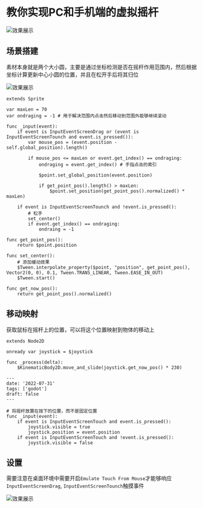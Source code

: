 # 教你实现PC和手机端的虚拟摇杆

<img data-id="20240608183841" src="https://cdn.ipfsscan.io/weibo/large/005ZoLfCgy1hqi4rw2wfij30pg0c6mx7.jpg" alt="效果展示" />

## 场景搭建

素材本身就是两个大小圆，主要是通过坐标检测是否在摇杆作用范围内，然后根据坐标计算更新中心小圆的位置，并且在松开手后将其归位

<img data-id="20240608183859" src="https://cdn.ipfsscan.io/weibo/large/005ZoLfCgy1hqi4s737inj308y04q74f.jpg" alt="效果展示" />

```godot
extends Sprite

var maxLen = 70
var ondraging = -1 # 用于解决范围内点击然后移动到范围外能够继续滚动

func _input(event):
    if event is InputEventScreenDrag or (event is InputEventScreenTounch and event.is_pressed()):
        var mouse_pos = (event.position - self.global_position).length()

        if mouse_pos <= maxLen or event.get_index() == ondraging:
            ondraging = event.get_index() # 手指点击的索引
            
            $point.set_global_position(event.position)

            if get_point_pos().length() > maxLen:
                $point.set_position(get_point_pos().normalized() * maxLen)
    
    if event is InputEventScreenTounch and !event.is_pressed():
        # 松手
        set_center()
        if event.get_index() == ondraging:
            ondraing = -1

func get_point_pos():
    return $point.position

func set_center():
    # 添加缓动效果
    $Tween.interpolate_property($point, "position", get_point_pos(), Vector2(0, 0), 0.1, Tween.TRANS_LINEAR, Tween.EASE_IN_OUT)
    $Tween.start()

func get_now_pos():
    return get_point_pos().normalized()
```

## 移动映射

获取鼠标在摇杆上的位置，可以将这个位置映射到物体的移动上

```godot
extends Node2D

onready var joystick = $joystick

func _process(delta):
    $KinematicBody2D.move_and_slide(joystick.get_now_pos() * 230)

---
date: '2022-07-31'
tags: ['godot']
draft: false
---

# 将摇杆放置在按下的位置，而不是固定位置
func _input(event):
    if event is InputEventScreenTouch and event.is_pressed():
        joystick.visible = true
        joystick.position = event.position
    if event is InputEventScreenTouch and !event.is_pressed():
        joystick.visible = false
```

## 设置

需要注意在桌面环境中需要开启`Emulate Touch From Mouse`才能够响应`InputEventScreenDrag`, `InputEventScreenTounch`触摸事件

<img data-id="20240608183921" src="https://cdn.ipfsscan.io/weibo/large/005ZoLfCgy1hqi4sll2g6j313c0smagd.jpg" alt="效果展示" />